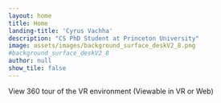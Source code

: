 ```yaml
---
layout: home
title: Home
landing-title: 'Cyrus Vachha'
description: "CS PhD Student at Princeton University"
image: assets/images/background_surface_deskV2_8.png
#background_surface_deskV2_8
author: null
show_tile: false
---
```


View 360 tour of the VR environment (Viewable in VR or Web)
